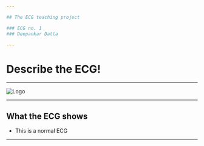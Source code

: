 ```yaml
---

## The ECG teaching project

### ECG no. 1
### Deepankar Datta

---
```


# Describe the ECG!

---

![Logo](http://en.ecgpedia.org/images/8/82/Nsr.jpg)

---

## What the ECG shows

- This is a normal ECG

---
